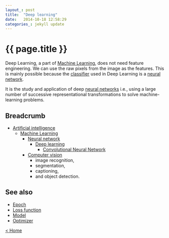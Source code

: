 ```yaml
---
layout_: post
title:  "Deep learning"
date:   2014-10-18 12:58:29
categories_: jekyll update
---
```


# {{ page.title }}

Deep Learning, a part of [Machine Learning](/ai/glossary/machine-learning.html), does not need feature engineering. We can use the raw pixels 
from the image as the features. This is mainly possible because the [classifier](classifier.html) used in Deep Learning is a [neural network](/ai/glossary/neural-network.html).

It is the study and application of deep [neural networks](/ai/glossary/neural-network.html) i.e., using a large number of successive representational 
transformations to solve machine-learning problems.


## Breadcrumb

- [Artificial intelligence](artificial-intelligence.html)
  - [Machine Learning](machine-learning.html)
    - [Neural network](neural-network.html)
      - [Deep learning](deep-learning.html)
        - [Convolutional Neural Network](convolution.html)
    - [Computer vision](computer-vision.html)
        - image recognition, 
        - segmentation, 
        - captioning, 
        - and object detection.


## See also

- [Epoch](epoch.html) 
- [Loss function](loss.html)
- [Model](model.html) 
- [Optimizer](optimizer.html)

[< Home](..)